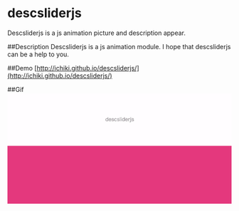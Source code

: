 # descsliderjs
Descsliderjs is a js animation picture and description appear.

##Description
Descsliderjs is a js animation module.
I hope that descsliderjs can be a help to you.

##Demo
[http://ichiki.github.io/descsliderjs/](http://ichiki.github.io/descsliderjs/)

##Gif
![demo](./img/descsliderjs.gif)
